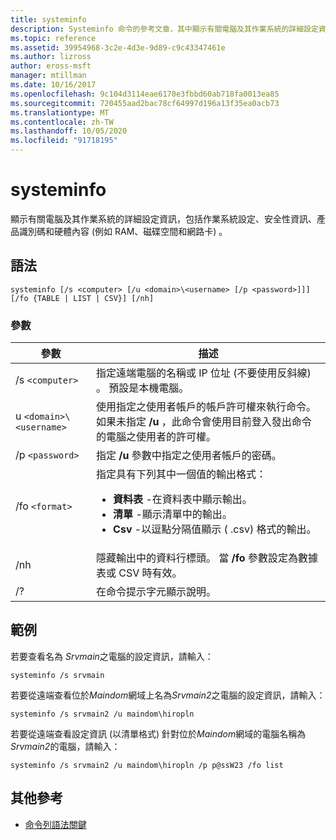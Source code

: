 ```yaml
---
title: systeminfo
description: Systeminfo 命令的參考文章，其中顯示有關電腦及其作業系統的詳細設定資訊，包括作業系統設定、安全性資訊、產品識別碼和硬體內容 (例如 RAM、磁碟空間和網路卡) 。
ms.topic: reference
ms.assetid: 39954968-3c2e-4d3e-9d89-c9c43347461e
ms.author: lizross
author: eross-msft
manager: mtillman
ms.date: 10/16/2017
ms.openlocfilehash: 9c104d3114eae6170e3fbbd60ab718fa0013ea85
ms.sourcegitcommit: 720455aad2bac78cf64997d196a13f35ea0acb73
ms.translationtype: MT
ms.contentlocale: zh-TW
ms.lasthandoff: 10/05/2020
ms.locfileid: "91718195"
---
```

# <a name="systeminfo"></a>systeminfo

顯示有關電腦及其作業系統的詳細設定資訊，包括作業系統設定、安全性資訊、產品識別碼和硬體內容 (例如 RAM、磁碟空間和網路卡) 。

## <a name="syntax"></a>語法

```
systeminfo [/s <computer> [/u <domain>\<username> [/p <password>]]] [/fo {TABLE | LIST | CSV}] [/nh]
```

### <a name="parameters"></a>參數

| 參數 | 描述 |
|--|--|
| /s `<computer>` | 指定遠端電腦的名稱或 IP 位址 (不要使用反斜線) 。 預設是本機電腦。 |
| u `<domain>\<username>` | 使用指定之使用者帳戶的帳戶許可權來執行命令。 如果未指定 **/u** ，此命令會使用目前登入發出命令的電腦之使用者的許可權。 |
| /p `<password>` | 指定 **/u** 參數中指定之使用者帳戶的密碼。 |
| /fo `<format>` | 指定具有下列其中一個值的輸出格式：<ul><li>**資料表** -在資料表中顯示輸出。</li><li>**清單** -顯示清單中的輸出。</li><li>**Csv** -以逗點分隔值顯示 ( .csv) 格式的輸出。</li></ul> |
| /nh | 隱藏輸出中的資料行標頭。 當 **/fo** 參數設定為數據表或 CSV 時有效。 |
| /? | 在命令提示字元顯示說明。 |

## <a name="examples"></a>範例

若要查看名為 *Srvmain*之電腦的設定資訊，請輸入：

```
systeminfo /s srvmain
```

若要從遠端查看位於*Maindom*網域上名為*Srvmain2*之電腦的設定資訊，請輸入：

```
systeminfo /s srvmain2 /u maindom\hiropln
```

若要從遠端查看設定資訊 (以清單格式) 針對位於*Maindom*網域的電腦名稱為*Srvmain2*的電腦，請輸入：

```
systeminfo /s srvmain2 /u maindom\hiropln /p p@ssW23 /fo list
```

## <a name="additional-references"></a>其他參考

- [命令列語法關鍵](command-line-syntax-key.md)
